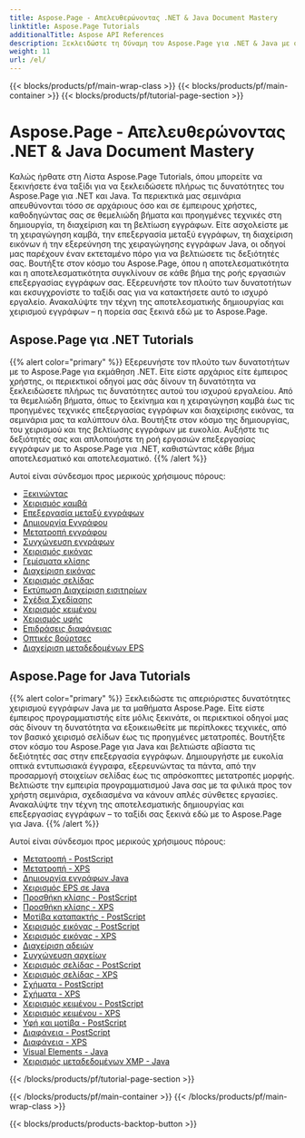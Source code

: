 ```yaml
---
title: Aspose.Page - Απελευθερώνοντας .NET & Java Document Mastery
linktitle: Aspose.Page Tutorials
additionalTitle: Aspose API References
description: Ξεκλειδώστε τη δύναμη του Aspose.Page για .NET & Java με ολοκληρωμένα σεμινάρια. Κύρια δημιουργία, χειρισμό και βελτίωση εγγράφων χωρίς κόπο.
weight: 11
url: /el/
---
```


{{< blocks/products/pf/main-wrap-class >}}
{{< blocks/products/pf/main-container >}}
{{< blocks/products/pf/tutorial-page-section >}}

# Aspose.Page - Απελευθερώνοντας .NET & Java Document Mastery


Καλώς ήρθατε στη Λίστα Aspose.Page Tutorials, όπου μπορείτε να ξεκινήσετε ένα ταξίδι για να ξεκλειδώσετε πλήρως τις δυνατότητες του Aspose.Page για .NET και Java. Τα περιεκτικά μας σεμινάρια απευθύνονται τόσο σε αρχάριους όσο και σε έμπειρους χρήστες, καθοδηγώντας σας σε θεμελιώδη βήματα και προηγμένες τεχνικές στη δημιουργία, τη διαχείριση και τη βελτίωση εγγράφων. Είτε ασχολείστε με τη χειραγώγηση καμβά, την επεξεργασία μεταξύ εγγράφων, τη διαχείριση εικόνων ή την εξερεύνηση της χειραγώγησης εγγράφων Java, οι οδηγοί μας παρέχουν έναν εκτεταμένο πόρο για να βελτιώσετε τις δεξιότητές σας. Βουτήξτε στον κόσμο του Aspose.Page, όπου η αποτελεσματικότητα και η αποτελεσματικότητα συγκλίνουν σε κάθε βήμα της ροής εργασιών επεξεργασίας εγγράφων σας. Εξερευνήστε τον πλούτο των δυνατοτήτων και εκσυγχρονίστε το ταξίδι σας για να κατακτήσετε αυτό το ισχυρό εργαλείο. Ανακαλύψτε την τέχνη της αποτελεσματικής δημιουργίας και χειρισμού εγγράφων – η πορεία σας ξεκινά εδώ με το Aspose.Page.

## Aspose.Page για .NET Tutorials
{{% alert color="primary" %}}
Εξερευνήστε τον πλούτο των δυνατοτήτων με το Aspose.Page για εκμάθηση .NET. Είτε είστε αρχάριος είτε έμπειρος χρήστης, οι περιεκτικοί οδηγοί μας σάς δίνουν τη δυνατότητα να ξεκλειδώσετε πλήρως τις δυνατότητες αυτού του ισχυρού εργαλείου. Από τα θεμελιώδη βήματα, όπως το ξεκίνημα και η χειραγώγηση καμβά έως τις προηγμένες τεχνικές επεξεργασίας εγγράφων και διαχείρισης εικόνας, τα σεμινάρια μας τα καλύπτουν όλα. Βουτήξτε στον κόσμο της δημιουργίας, του χειρισμού και της βελτίωσης εγγράφων με ευκολία. Αυξήστε τις δεξιότητές σας και απλοποιήστε τη ροή εργασιών επεξεργασίας εγγράφων με το Aspose.Page για .NET, καθιστώντας κάθε βήμα αποτελεσματικό και αποτελεσματικό.
{{% /alert %}}

Αυτοί είναι σύνδεσμοι προς μερικούς χρήσιμους πόρους:
 
- [Ξεκινώντας](./net/getting-started/)
- [Χειρισμός καμβά](./net/canvas-manipulation/)
- [Επεξεργασία μεταξύ εγγράφων](./net/cross-document-editing/)
- [Δημιουργία Εγγράφου](./net/document-creation/)
- [Μετατροπή εγγράφου](./net/document-conversion/)
- [Συγχώνευση εγγράφων](./net/document-merging/)
- [Χειρισμός εικόνας](./net/image-manipulation/)
- [Γεμίσματα κλίσης](./net/gradient-fills/)
- [Διαχείριση εικόνας](./net/image-management/)
- [Χειρισμός σελίδας](./net/page-manipulation/)
- [Εκτύπωση Διαχείριση εισιτηρίων](./net/print-ticket-management/)
- [Σχέδια Σχεδίασης](./net/drawing-shapes/)
- [Χειρισμός κειμένου](./net/text-manipulation/)
- [Χειρισμός υφής](./net/texture-handling/)
- [Επιδράσεις διαφάνειας](./net/transparency-effects/)
- [Οπτικές βούρτσες](./net/visual-brushes/)
- [Διαχείριση μεταδεδομένων EPS](./net/eps-metadata-management/)



## Aspose.Page for Java Tutorials
{{% alert color="primary" %}}
Ξεκλειδώστε τις απεριόριστες δυνατότητες χειρισμού εγγράφων Java με τα μαθήματα Aspose.Page. Είτε είστε έμπειρος προγραμματιστής είτε μόλις ξεκινάτε, οι περιεκτικοί οδηγοί μας σάς δίνουν τη δυνατότητα να εξοικειωθείτε με περίπλοκες τεχνικές, από τον βασικό χειρισμό σελίδων έως τις προηγμένες μετατροπές. Βουτήξτε στον κόσμο του Aspose.Page για Java και βελτιώστε αβίαστα τις δεξιότητές σας στην επεξεργασία εγγράφων. Δημιουργήστε με ευκολία οπτικά εντυπωσιακά έγγραφα, εξερευνώντας τα πάντα, από την προσαρμογή στοιχείων σελίδας έως τις απρόσκοπτες μετατροπές μορφής. Βελτιώστε την εμπειρία προγραμματισμού Java σας με τα φιλικά προς τον χρήστη σεμινάρια, σχεδιασμένα να κάνουν απλές σύνθετες εργασίες. Ανακαλύψτε την τέχνη της αποτελεσματικής δημιουργίας και επεξεργασίας εγγράφων – το ταξίδι σας ξεκινά εδώ με το Aspose.Page για Java.
{{% /alert %}}

Αυτοί είναι σύνδεσμοι προς μερικούς χρήσιμους πόρους:

- [Μετατροπή - PostScript](./java/postscript-conversion/)
- [Μετατροπή - XPS](./java/xps-conversion/)
- [Δημιουργία εγγράφων Java](./java/document-creation/)
- [Χειρισμός EPS σε Java](./java/manipulation-eps/)
- [Προσθήκη κλίσης - PostScript](./java/postscript-gradient-addition/)
- [Προσθήκη κλίσης - XPS](./java/xps-gradient-addition/)
- [Μοτίβα καταπακτής - PostScript](./java/postscript-hatch-patterns/)
- [Χειρισμός εικόνας - PostScript](./java/postscript-image-manipulation/)
- [Χειρισμός εικόνας - XPS](./java/xps-image-manipulation/)
- [Διαχείριση αδειών](./java/license-management/)
- [Συγχώνευση αρχείων](./java/file-merging/)
- [Χειρισμός σελίδας - PostScript](./java/postscript-page-manipulation/)
- [Χειρισμός σελίδας - XPS](./java/xps-page-manipulation/)
- [Σχήματα - PostScript](./java/postscript-shapes/)
- [Σχήματα - XPS](./java/xps-shapes/)
- [Χειρισμός κειμένου - PostScript](./java/postscript-text-manipulation/)
- [Χειρισμός κειμένου - XPS](./java/xps-text-manipulation/)
- [Υφή και μοτίβα - PostScript](./java/postscript-texture-patterns/)
- [Διαφάνεια - PostScript](./java/postscript-transparency/)
- [Διαφάνεια - XPS](./java/xps-transparency/)
- [Visual Elements - Java](./java/visual-elements/)
- [Χειρισμός μεταδεδομένων XMP - Java](./java/xmp-metadata-manipulation/)


{{< /blocks/products/pf/tutorial-page-section >}}

{{< /blocks/products/pf/main-container >}}
{{< /blocks/products/pf/main-wrap-class >}}

{{< blocks/products/products-backtop-button >}}
